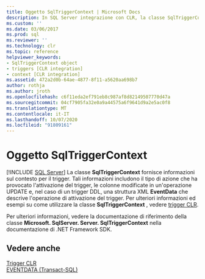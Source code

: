 ```yaml
---
title: Oggetto SqlTriggerContext | Microsoft Docs
description: In SQL Server integrazione con CLR, la classe SqlTriggerContext fornisce informazioni di contesto per un trigger, incluso il tipo di azione e le colonne modificate in Operation.
ms.custom: ''
ms.date: 03/06/2017
ms.prod: sql
ms.reviewer: ''
ms.technology: clr
ms.topic: reference
helpviewer_keywords:
- SqlTriggerContext object
- triggers [CLR integration]
- context [CLR integration]
ms.assetid: 472a2d0b-64ae-4877-8f11-a5620aa698b7
author: rothja
ms.author: jroth
ms.openlocfilehash: c6f11eda2ef791eb8c987af8d82149507770d47a
ms.sourcegitcommit: 04cf7905fa32e0a9a44575a6f9641d9a2e5ac0f8
ms.translationtype: MT
ms.contentlocale: it-IT
ms.lasthandoff: 10/07/2020
ms.locfileid: "91809161"
---
```

# <a name="sqltriggercontext-object"></a>Oggetto SqlTriggerContext
 [!INCLUDE [SQL Server](../../includes/applies-to-version/sqlserver.md)]
  La classe **SqlTriggerContext** fornisce informazioni sul contesto per il trigger. Tali informazioni includono il tipo di azione che ha provocato l'attivazione del trigger, le colonne modificate in un'operazione UPDATE e, nel caso di un trigger DDL, una struttura XML **EventData** che descrive l'operazione di attivazione del trigger. Per ulteriori informazioni ed esempi su come utilizzare la classe **SqlTriggerContext** , vedere [trigger CLR](/dotnet/framework/data/adonet/sql/clr-triggers).  
  
 Per ulteriori informazioni, vedere la documentazione di riferimento della classe **Microsoft. SqlServer. Server. SqlTriggerContext** nella documentazione di .NET Framework SDK.  
  
## <a name="see-also"></a>Vedere anche  
 [Trigger CLR](/dotnet/framework/data/adonet/sql/clr-triggers)   
 [EVENTDATA &#40;Transact-SQL&#41;](../../t-sql/functions/eventdata-transact-sql.md)  
  
